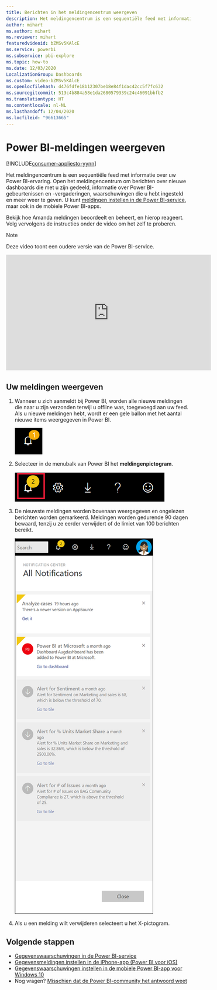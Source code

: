 ```yaml
---
title: Berichten in het meldingencentrum weergeven
description: Het meldingencentrum is een sequentiële feed met informatie over uw Power BI-ervaring.
author: mihart
ms.author: mihart
ms.reviewer: mihart
featuredvideoid: bZMSv5KAlcE
ms.service: powerbi
ms.subservice: pbi-explore
ms.topic: how-to
ms.date: 12/03/2020
LocalizationGroup: Dashboards
ms.custom: video-bZMSv5KAlcE
ms.openlocfilehash: d476fdfe18b12307be18e84f1dac42cc5f7fc632
ms.sourcegitcommit: 513c4b884a58e1da2680579339c24c46091bbfb2
ms.translationtype: HT
ms.contentlocale: nl-NL
ms.lasthandoff: 12/04/2020
ms.locfileid: "96613665"
---
```

# <a name="view-power-bi-notifications"></a>Power BI-meldingen weergeven

[!INCLUDE[consumer-appliesto-yynn](../includes/consumer-appliesto-yynn.md)]


Het meldingencentrum is een sequentiële feed met informatie over uw Power BI-ervaring. Open het meldingencentrum om berichten over nieuwe dashboards die met u zijn gedeeld, informatie over Power BI-gebeurtenissen en -vergaderingen, waarschuwingen die u hebt ingesteld en meer weer te geven. U kunt [meldingen instellen in de Power BI-service](end-user-alerts.md), maar ook in de mobiele Power BI-apps.

Bekijk hoe Amanda meldingen beoordeelt en beheert, en hierop reageert. Volg vervolgens de instructies onder de video om het zelf te proberen.    

> [!NOTE]
> Deze video toont een oudere versie van de Power BI-service. 

<iframe width="560" height="315" src="https://www.youtube.com/embed/bZMSv5KAlcE" frameborder="0" allowfullscreen></iframe>

## <a name="view-your-notifications"></a>Uw meldingen weergeven
1. Wanneer u zich aanmeldt bij Power BI, worden alle nieuwe meldingen die naar u zijn verzonden terwijl u offline was, toegevoegd aan uw feed. Als u nieuwe meldingen hebt, wordt er een gele ballon met het aantal nieuwe items weergegeven in Power BI.
   
   ![Pictogram voor nieuwe melding](./media/end-user-notification-center/power-bi-new-notifications.png)
2. Selecteer in de menubalk van Power BI het **meldingenpictogram**.
   
   ![bovenste menubalk waarin het meldingenpictogram is geselecteerd](./media/end-user-notification-center/power-bi-notification-icon.png)
3. De nieuwste meldingen worden bovenaan weergegeven en ongelezen berichten worden gemarkeerd. Meldingen worden gedurende 90 dagen bewaard, tenzij u ze eerder verwijdert of de limiet van 100 berichten bereikt.
   
   ![Meldingencentrum](./media/end-user-notification-center/power-bi-notifications-center.png)
4. Als u een melding wilt verwijderen selecteert u het X-pictogram.

## <a name="next-steps"></a>Volgende stappen
* [Gegevenswaarschuwingen in de Power BI-service](end-user-alerts.md)
* [Gegevensmeldingen instellen in de iPhone-app (Power BI voor iOS)](mobile/mobile-set-data-alerts-in-the-mobile-apps.md)
* [Gegevenswaarschuwingen instellen in de mobiele Power BI-app voor Windows 10](mobile/mobile-set-data-alerts-in-the-mobile-apps.md)
* Nog vragen? [Misschien dat de Power BI-community het antwoord weet](https://community.powerbi.com/)


